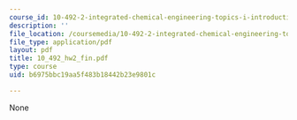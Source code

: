 ```yaml
---
course_id: 10-492-2-integrated-chemical-engineering-topics-i-introduction-to-biocatalysis-fall-2004
description: ''
file_location: /coursemedia/10-492-2-integrated-chemical-engineering-topics-i-introduction-to-biocatalysis-fall-2004/b6975bbc19aa5f483b18442b23e9801c_10_492_hw2_fin.pdf
file_type: application/pdf
layout: pdf
title: 10_492_hw2_fin.pdf
type: course
uid: b6975bbc19aa5f483b18442b23e9801c

---
```

None